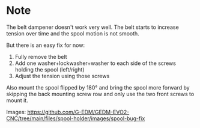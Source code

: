 # Note

The belt dampener doesn't work very well. The belt starts to increase tension over time and the spool motion is not smooth.

But there is an easy fix for now:

1. Fully remove the belt
2. Add one washer+lockwasher+washer to each side of the screws holding the spool (left/right)
3. Adjust the tension using those screws

Also mount the spool flipped by 180° and bring the spool more forward by skipping the back mounting screw row and only use the two front screws to mount it.

Images: https://github.com/G-EDM/GEDM-EVO2-CNC/tree/main/files/spool-holder/images/spool-bug-fix
